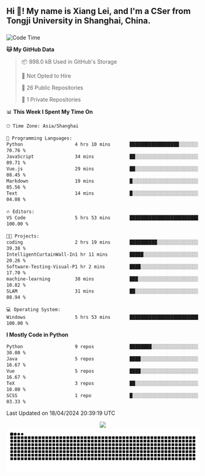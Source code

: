 <h2 align="left">Hi 👋! My name is Xiang Lei, and I'm a CSer from Tongji University in Shanghai, China.</h2>

###

<!--START_SECTION:waka-->
![Code Time](http://img.shields.io/badge/Code%20Time-464%20hrs%2039%20mins-blue)

**🐱 My GitHub Data** 

> 📦 898.0 kB Used in GitHub's Storage 
 > 
> 🚫 Not Opted to Hire
 > 
> 📜 26 Public Repositories 
 > 
> 🔑 1 Private Repositories 
 > 
📊 **This Week I Spent My Time On** 

```text
🕑︎ Time Zone: Asia/Shanghai

💬 Programming Languages: 
Python                   4 hrs 10 mins       ██████████████████░░░░░░░   70.76 % 
JavaScript               34 mins             ██░░░░░░░░░░░░░░░░░░░░░░░   09.71 % 
Vue.js                   29 mins             ██░░░░░░░░░░░░░░░░░░░░░░░   08.45 % 
Markdown                 19 mins             █░░░░░░░░░░░░░░░░░░░░░░░░   05.56 % 
Text                     14 mins             █░░░░░░░░░░░░░░░░░░░░░░░░   04.08 % 

🔥 Editors: 
VS Code                  5 hrs 53 mins       █████████████████████████   100.00 % 

🐱‍💻 Projects: 
coding                   2 hrs 19 mins       ██████████░░░░░░░░░░░░░░░   39.38 % 
IntelligentCurtainWall-In1 hr 11 mins        █████░░░░░░░░░░░░░░░░░░░░   20.26 % 
Software-Testing-Visual-P1 hr 2 mins         ████░░░░░░░░░░░░░░░░░░░░░   17.70 % 
machine-learning         38 mins             ███░░░░░░░░░░░░░░░░░░░░░░   10.82 % 
SLAM                     31 mins             ██░░░░░░░░░░░░░░░░░░░░░░░   08.94 % 

💻 Operating System: 
Windows                  5 hrs 53 mins       █████████████████████████   100.00 % 
```

**I Mostly Code in Python** 

```text
Python                   9 repos             ████████░░░░░░░░░░░░░░░░░   30.00 % 
Java                     5 repos             ████░░░░░░░░░░░░░░░░░░░░░   16.67 % 
Vue                      5 repos             ████░░░░░░░░░░░░░░░░░░░░░   16.67 % 
TeX                      3 repos             ██░░░░░░░░░░░░░░░░░░░░░░░   10.00 % 
SCSS                     1 repo              █░░░░░░░░░░░░░░░░░░░░░░░░   03.33 % 
```




 Last Updated on 18/04/2024 20:39:19 UTC
<!--END_SECTION:waka-->

<div align="center">
  <img src="https://github-readme-stats.vercel.app/api?username=Lei00764&show_icons=true&theme=radical" />
 </div>

 <div align="center">

<picture>
  <source media="(prefers-color-scheme: dark)" srcset="https://raw.githubusercontent.com/Lei00764/Lei00764/output/github-contribution-grid-snake-dark.svg">
  <source media="(prefers-color-scheme: light)" srcset="https://raw.githubusercontent.com/Lei00764/Lei00764/output/github-contribution-grid-snake.svg">
  <img alt="github contribution grid snake animation" src="https://raw.githubusercontent.com/Lei00764/Lei00764/output/github-contribution-grid-snake.svg">
</picture>

</div>




